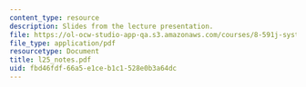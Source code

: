 ```yaml
---
content_type: resource
description: Slides from the lecture presentation.
file: https://ol-ocw-studio-app-qa.s3.amazonaws.com/courses/8-591j-systems-biology-fall-2004/fbd46fdf66a5e1ceb1c1528e0b3a64dc_l25_notes.pdf
file_type: application/pdf
resourcetype: Document
title: l25_notes.pdf
uid: fbd46fdf-66a5-e1ce-b1c1-528e0b3a64dc
---
```

